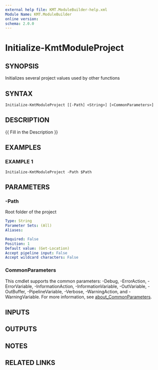 ```yaml
---
external help file: KMT.ModuleBuilder-help.xml
Module Name: KMT.ModuleBuilder
online version:
schema: 2.0.0
---
```


# Initialize-KmtModuleProject

## SYNOPSIS
Initializes several project values used by other functions

## SYNTAX

```
Initialize-KmtModuleProject [[-Path] <String>] [<CommonParameters>]
```

## DESCRIPTION
{{ Fill in the Description }}

## EXAMPLES

### EXAMPLE 1
```
Initialize-KmtModuleProject -Path $Path
```

## PARAMETERS

### -Path
Root folder of the project

```yaml
Type: String
Parameter Sets: (All)
Aliases:

Required: False
Position: 1
Default value: (Get-Location)
Accept pipeline input: False
Accept wildcard characters: False
```

### CommonParameters
This cmdlet supports the common parameters: -Debug, -ErrorAction, -ErrorVariable, -InformationAction, -InformationVariable, -OutVariable, -OutBuffer, -PipelineVariable, -Verbose, -WarningAction, and -WarningVariable. For more information, see [about_CommonParameters](http://go.microsoft.com/fwlink/?LinkID=113216).

## INPUTS

## OUTPUTS

## NOTES

## RELATED LINKS
